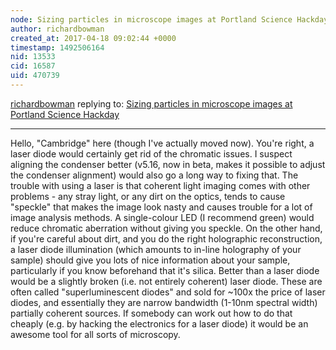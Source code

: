 ```yaml
---
node: Sizing particles in microscope images at Portland Science Hackday
author: richardbowman
created_at: 2017-04-18 09:02:44 +0000
timestamp: 1492506164
nid: 13533
cid: 16587
uid: 470739
---
```




[richardbowman](../profile/richardbowman) replying to: [Sizing particles in microscope images at Portland Science Hackday](../notes/mathew/10-07-2016/sizing-images-at-portland-science-hackday)

----
Hello, "Cambridge" here (though I've actually moved now).  You're right, a laser diode would certainly get rid of the chromatic issues.  I suspect aligning the condenser better (v5.16, now in beta, makes it possible to adjust the condenser alignment) would also go a long way to fixing that.  The trouble with using a laser is that coherent light imaging comes with other problems - any stray light, or any dirt on the optics, tends to cause "speckle" that makes the image look nasty and causes trouble for a lot of image analysis methods.  A single-colour LED (I recommend green) would reduce chromatic aberration without giving you speckle.  On the other hand, if you're careful about dirt, and you do the right holographic reconstruction, a laser diode illumination (which amounts to in-line holography of your sample) should give you lots of nice information about your sample, particularly if you know beforehand that it's silica.  Better than a laser diode would be a slightly broken (i.e. not entirely coherent) laser diode.  These are often called "superluminescent diodes" and sold for ~100x the price of laser diodes, and essentially they are narrow bandwidth (1-10nm spectral width) partially coherent sources.  If somebody can work out how to do that cheaply (e.g. by hacking the electronics for a laser diode) it would be an awesome tool for all sorts of microscopy.